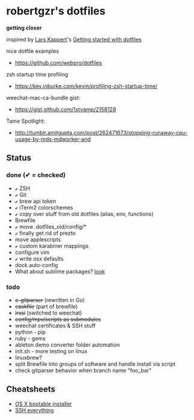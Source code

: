 robertgzr's dotfiles
====================

**getting closer**

inspired by [Lars Kappert](https://twitter.com/webprolific)'s [Getting started with dotfiles](https://medium.com/@webprolific/getting-started-with-dotfiles-43c3602fd789)

nice dotfile examples
* https://github.com/webpro/dotfiles

zsh startup time profiling
* https://kev.inburke.com/kevin/profiling-zsh-startup-time/

weechat-mac-ca-bundle gist:
* https://gist.github.com/1stvamp/2158128

Tame Spotlight:
* http://tumblr.amitgupta.com/post/262471673/stopping-runaway-cpu-usage-by-mds-mdworker-and

Status
------

### done (✔ = checked)
* `✔` ZSH
* `✔` Git
* `✔` brew api token
* `✔` iTerm2 colorschemes
* `✔` copy over stuff from old dotfiles (alias, env, functions)
* Brewfile
* `✔` move .dotfiles_old/config/*
* `✔` finally get rid of prezto
* move applescripts
* `✔` custom karabiner mappings
* configure vim
* `✔` write osx defaults
* dock auto-config
* What about sublime packages? [look](https://github.com/zenorocha/sublime-preferences)

### todo
* ~~c-gitparser~~ (rewritten in Go)
* ~~caskfile~~ (part of brewfile)
* ~~irssi~~ (switched to weechat)
* ~~config/mpv/scripts as submodules~~
* weechat certificates & SSH stuff
* python - pip
* ruby - gems
* ableton demo converter folder automation
* init.sh - more testing on linux
* linuxbrew?
* split Brewfile into groups of software and handle install via script
* check gitparser behavior when branch name "foo_bar"

Cheatsheets
-----------
* [OS X bootable installer](https://github.com/robertgzr/dotfiles/blob/master/osx/How-to-make-bootable-osx-installer.md)
* [SSH everything](https://github.com/robertgzr/dotfiles/blob/master/osx/ssh-everything.md)